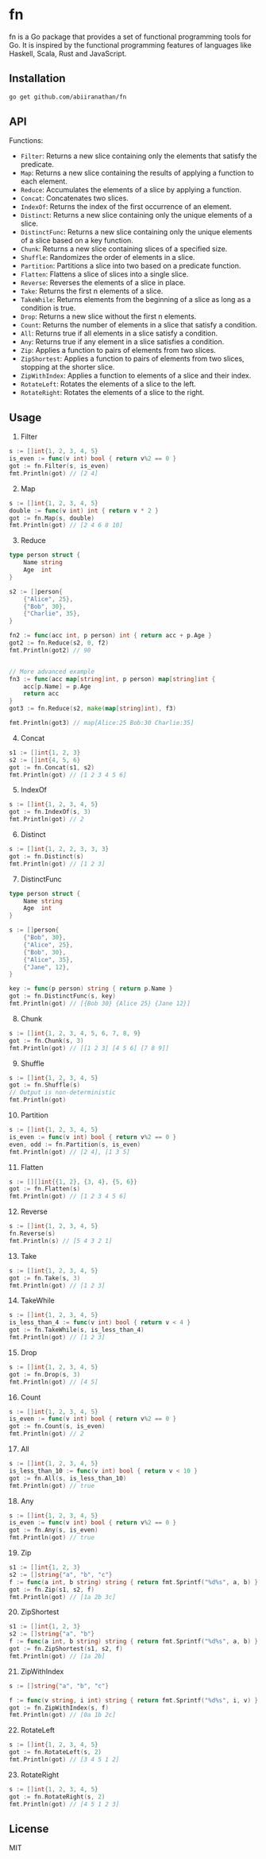 # fn

fn is a Go package that provides a set of functional programming tools for Go. It is inspired by the functional programming features of languages like Haskell, Scala, Rust and JavaScript.

## Installation

```bash
go get github.com/abiiranathan/fn
```

## API
Functions:

- `Filter`: Returns a new slice containing only the elements that satisfy the predicate.
- `Map`: Returns a new slice containing the results of applying a function to each element.
- `Reduce`: Accumulates the elements of a slice by applying a function.
- `Concat`: Concatenates two slices.
- `IndexOf`: Returns the index of the first occurrence of an element.
- `Distinct`: Returns a new slice containing only the unique elements of a slice.
- `DistinctFunc`: Returns a new slice containing only the unique elements of a slice based on a key function.
- `Chunk`: Returns a new slice containing slices of a specified size.
- `Shuffle`: Randomizes the order of elements in a slice.
- `Partition`: Partitions a slice into two based on a predicate function.
- `Flatten`: Flattens a slice of slices into a single slice.
- `Reverse`: Reverses the elements of a slice in place.
- `Take`: Returns the first n elements of a slice.
- `TakeWhile`: Returns elements from the beginning of a slice as long as a condition is true.
- `Drop`: Returns a new slice without the first n elements.
- `Count`: Returns the number of elements in a slice that satisfy a condition.
- `All`: Returns true if all elements in a slice satisfy a condition.
- `Any`: Returns true if any element in a slice satisfies a condition.
- `Zip`: Applies a function to pairs of elements from two slices.
- `ZipShortest`: Applies a function to pairs of elements from two slices, stopping at the shorter slice.
- `ZipWithIndex`: Applies a function to elements of a slice and their index.
- `RotateLeft`: Rotates the elements of a slice to the left.
- `RotateRight`: Rotates the elements of a slice to the right.



## Usage

1. Filter

```go
s := []int{1, 2, 3, 4, 5}
is_even := func(v int) bool { return v%2 == 0 }
got := fn.Filter(s, is_even)
fmt.Println(got) // [2 4]
```

2. Map

```go
s := []int{1, 2, 3, 4, 5}
double := func(v int) int { return v * 2 }
got := fn.Map(s, double)
fmt.Println(got) // [2 4 6 8 10]
```

3. Reduce

```go
type person struct {
    Name string
    Age  int
}

s2 := []person{
    {"Alice", 25},
    {"Bob", 30},
    {"Charlie", 35},
}

fn2 := func(acc int, p person) int { return acc + p.Age }
got2 := fn.Reduce(s2, 0, f2)
fmt.Println(got2) // 90


// More advanced example
fn3 := func(acc map[string]int, p person) map[string]int {
    acc[p.Name] = p.Age
    return acc
}
got3 := fn.Reduce(s2, make(map[string]int), f3)

fmt.Println(got3) // map[Alice:25 Bob:30 Charlie:35]
```

4. Concat

```go
s1 := []int{1, 2, 3}
s2 := []int{4, 5, 6}
got := fn.Concat(s1, s2)
fmt.Println(got) // [1 2 3 4 5 6]
```

5. IndexOf

```go
s := []int{1, 2, 3, 4, 5}
got := fn.IndexOf(s, 3)
fmt.Println(got) // 2
```

6. Distinct

```go
s := []int{1, 2, 2, 3, 3, 3}
got := fn.Distinct(s)
fmt.Println(got) // [1 2 3]
```

7. DistinctFunc

```go
type person struct {
    Name string
    Age  int
}

s := []person{
    {"Bob", 30},
    {"Alice", 25},
    {"Bob", 30},
    {"Alice", 35},
    {"Jane", 12},
}

key := func(p person) string { return p.Name }
got := fn.DistinctFunc(s, key)
fmt.Println(got) // [{Bob 30} {Alice 25} {Jane 12}]
```

8. Chunk

```go
s := []int{1, 2, 3, 4, 5, 6, 7, 8, 9}
got := fn.Chunk(s, 3)
fmt.Println(got) // [[1 2 3] [4 5 6] [7 8 9]]
```

9. Shuffle

```go
s := []int{1, 2, 3, 4, 5}
got := fn.Shuffle(s)
// Output is non-deterministic
fmt.Println(got)
``` 

10. Partition

```go
s := []int{1, 2, 3, 4, 5}
is_even := func(v int) bool { return v%2 == 0 }
even, odd := fn.Partition(s, is_even)
fmt.Println(got) // [2 4], [1 3 5]
```

11. Flatten

```go
s := [][]int{{1, 2}, {3, 4}, {5, 6}}
got := fn.Flatten(s)
fmt.Println(got) // [1 2 3 4 5 6]
```

12. Reverse

```go
s := []int{1, 2, 3, 4, 5}
fn.Reverse(s)
fmt.Println(s) // [5 4 3 2 1]
```

13. Take

```go
s := []int{1, 2, 3, 4, 5}
got := fn.Take(s, 3)
fmt.Println(got) // [1 2 3]
```

14. TakeWhile

```go
s := []int{1, 2, 3, 4, 5}
is_less_than_4 := func(v int) bool { return v < 4 }
got := fn.TakeWhile(s, is_less_than_4)
fmt.Println(got) // [1 2 3]
```

15. Drop

```go
s := []int{1, 2, 3, 4, 5}
got := fn.Drop(s, 3)
fmt.Println(got) // [4 5]
```

16. Count

```go
s := []int{1, 2, 3, 4, 5}
is_even := func(v int) bool { return v%2 == 0 }
got := fn.Count(s, is_even)
fmt.Println(got) // 2
```

17. All

```go
s := []int{1, 2, 3, 4, 5}
is_less_than_10 := func(v int) bool { return v < 10 }
got := fn.All(s, is_less_than_10)
fmt.Println(got) // true
```

18. Any

```go
s := []int{1, 2, 3, 4, 5}
is_even := func(v int) bool { return v%2 == 0 }
got := fn.Any(s, is_even)
fmt.Println(got) // true
```

19. Zip

```go
s1 := []int{1, 2, 3}
s2 := []string{"a", "b", "c"}
f := func(a int, b string) string { return fmt.Sprintf("%d%s", a, b) }
got := fn.Zip(s1, s2, f)
fmt.Println(got) // [1a 2b 3c]
```

20. ZipShortest

```go
s1 := []int{1, 2, 3}
s2 := []string{"a", "b"}
f := func(a int, b string) string { return fmt.Sprintf("%d%s", a, b) }
got := fn.ZipShortest(s1, s2, f)
fmt.Println(got) // [1a 2b]
```

21. ZipWithIndex

```go
s := []string{"a", "b", "c"}

f := func(v string, i int) string { return fmt.Sprintf("%d%s", i, v) }
got := fn.ZipWithIndex(s, f)
fmt.Println(got) // [0a 1b 2c]
```

22. RotateLeft

```go
s := []int{1, 2, 3, 4, 5}
got := fn.RotateLeft(s, 2)
fmt.Println(got) // [3 4 5 1 2]
```

23. RotateRight

```go
s := []int{1, 2, 3, 4, 5}
got := fn.RotateRight(s, 2)
fmt.Println(got) // [4 5 1 2 3]
```

## License

MIT


